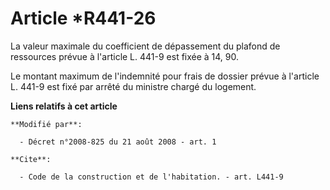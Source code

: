 # Article *R441-26

La valeur maximale du coefficient de dépassement du plafond de ressources prévue à l'article L. 441-9 est fixée à 14, 90. 

Le montant maximum de l'indemnité pour frais de dossier prévue à l'article L. 441-9 est fixé par arrêté du ministre chargé du
logement.

**Liens relatifs à cet article**

	**Modifié par**:

	  - Décret n°2008-825 du 21 août 2008 - art. 1

	**Cite**:

	  - Code de la construction et de l'habitation. - art. L441-9
